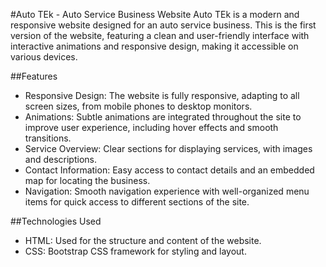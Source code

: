 #Auto TEk - Auto Service Business Website
Auto TEk is a modern and responsive website designed for an auto service business. This is the first version of the website, featuring a clean and user-friendly interface with interactive animations and responsive design, making it accessible on various devices.

##Features
- Responsive Design: The website is fully responsive, adapting to all screen sizes, from mobile phones to desktop monitors.
- Animations: Subtle animations are integrated throughout the site to improve user experience, including hover effects and smooth transitions.
- Service Overview: Clear sections for displaying services, with images and descriptions.
- Contact Information: Easy access to contact details and an embedded map for locating the business.
- Navigation: Smooth navigation experience with well-organized menu items for quick access to different sections of the site.

##Technologies Used
- HTML: Used for the structure and content of the website.
- CSS: Bootstrap CSS framework for styling and layout.
